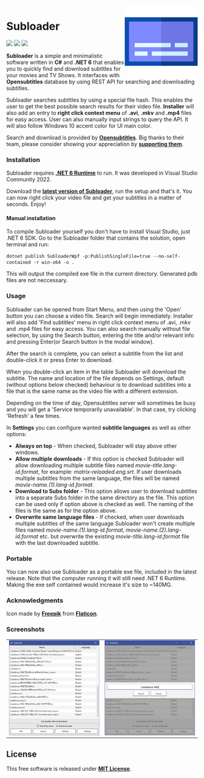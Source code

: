<img align="right" height="192px" src="https://raw.githubusercontent.com/Valyreon/Subloader/master/subtitles.png"/>

# Subloader
![](https://img.shields.io/badge/Price-Free-brightgreen.svg)
![](https://img.shields.io/badge/License-MIT-blue.svg)
![](https://img.shields.io/badge/Release-1.5.0-blue.svg)

**Subloader** is a simple and minimalistic software written in **C#** and **.NET 6** that enables you to quickly find and download subtitles for your movies and TV Shows. It interfaces with **Opensubtitles** database by using REST API for searching and downloading subtitles.

Subloader searches subtitles by using a special file hash. This enables the user to get the best possible search results for their video file. **Installer** will also add an entry to **right click context menu** of **.avi**, **.mkv** and **.mp4** files for easy access. User can also manually input strings to query the API. It will also follow Windows 10 accent color for UI main color.

Search and download is provided by **[Opensubtitles](http://www.opensubtitles.org/)**. Big thanks to their team, please consider showing your appreciation by **[supporting them](https://www.opensubtitles.org/en/support)**.

### Installation

Subloader requires **[.NET 6 Runtime](https://dotnet.microsoft.com/download)** to run. It was developed in Visual Studio Community 2022.

Download the **[latest version of Subloader](https://github.com/Valyreon/Subloader/releases)**, run the setup and that's it. You can now right click your video file and get your subtitles in a matter of seconds. Enjoy!

#### Manual installation

To compile Subloader yourself you don't have to install Visual Studio, just .NET 6 SDK. Go to the Subloader folder that contains the solution, open terminal and run:

```
dotnet publish SubloaderWpf -p:PublishSingleFile=true --no-self-contained -r win-x64 -o .
```

This will output the compiled exe file in the current directory. Generated pdb files are not neccessary.

### Usage

Subloader can be opened from Start Menu, and then using the 'Open' button you can choose a video file. Search will begin immediately. Installer will also add 'Find subtitles' menu in right click context menu of .avi, .mkv and .mp4 files for easy access. You can also search manually without file selection, by using the Search button, entering the title and/or relevant info and pressing Enter(or Search button in the modal window).

After the search is complete, you can select a subtitle from the list and double-click it or press Enter to download. 

When you double-click an item in the table Subloader will download the subtitle. The name and location of the file depends on Settings, default (without options below checked) behaviour is to download subtitles into a file that is the same name as the video file with a different extension.

Depending on the time of day, Opensubtitles server will sometimes be busy and you will get a 'Service temporarily unavailable'. In that case, try clicking 'Refresh' a few times.

In **Settings** you can configure wanted **subtitle languages** as well as other options:

* **Always on top** - When checked, Subloader will stay above other windows.
* **Allow multiple downloads** - If this option is checked Subloader will allow downloading multiple subtitle files named *movie-title.lang-id.format*, for example: *matrix-reloaded.eng.srt*. If user downloads multiple subtitles from the same language, the files will be named *movie-name.(1).lang-id.format*.
* **Download to Subs folder** - This option allows user to download subtitles into a separate Subs folder in the same directory as the file. This option can be used only if option above is checked as well. The naming of the files is the same as for the option above.
* **Overwrite same language files** - If checked, when user downloads multiple subtitles of the same language Subloader won't create multiple files named *movie-name.(1).lang-id.format*, *movie-name.(2).lang-id.format* etc. but overwrite the existing *movie-title.lang-id.format* file with the last downloaded subtitle.

### Portable

You can now also use Subloader as a portable exe file, included in the latest release. Note that the computer running it will still need .NET 6 Runtime. Making the exe self contained would increase it's size to ~140MG.

### Acknowledgments

Icon made by **[Freepik](https://www.flaticon.com/authors/freepik)** from **[Flaticon](https://www.flaticon.com )**.

### Screenshots
| | |
|:-------------------------:|:-------------------------:|
|  <img width="1604" alt="screen shot 2017-08-07 at 12 18 15 pm" src="https://raw.githubusercontent.com/Valyreon/Subloader/master/screenshot3.png">|<img width="1604" alt="screen shot 2017-08-07 at 12 18 15 pm" src="https://raw.githubusercontent.com/Valyreon/Subloader/master/screenshot2.png">|

License
----

This free software is released under **[MIT License](https://opensource.org/licenses/MIT)**.
